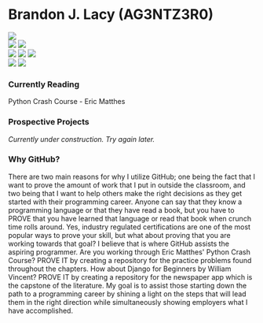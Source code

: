 # Brandon J. Lacy (AG3NTZ3R0)
![](https://img.shields.io/badge/Status-Knowledge%20Hunting-blue)
<br>
![](https://img.shields.io/badge/Language-Python-brightgreen)
![](https://img.shields.io/badge/Web%20Framework-Django-brightgreen)
<br>
![](https://img.shields.io/badge/University-Sacred%20Heart%20University-red)
![](https://img.shields.io/badge/Degree-BS%20Computer%20Science-red)
![](https://img.shields.io/badge/Degree-BS%20Cybersecurity-red)
<br>
![](https://img.shields.io/badge/Organization-Hubbell%20Inc.-yellow)
![](https://img.shields.io/badge/Role-Data%20Analytics%20%26%20Operations%20Analyst-yellow)

### Currently Reading

Python Crash Course - Eric Matthes

### Prospective Projects

<i>Currently under construction. Try again later.</i>

### Why GitHub?

There are two main reasons for why I utilize GitHub; one being the fact that I want to prove the amount of work that I put in outside the classroom, and two being that I want to help others make the right decisions as they get started with their programming career. Anyone can say that they know a programming language or that they have read a book, but you have to PROVE that you have learned that language or read that book when crunch time rolls around. Yes, industry regulated certifications are one of the most popular ways to prove your skill, but what about proving that you are working towards that goal? I believe that is where GitHub assists the aspiring programmer. Are you working through Eric Matthes' Python Crash Course? PROVE IT by creating a repository for the practice problems found throughout the chapters. How about Django for Beginners by William Vincent? PROVE IT by creating a repository for the newspaper app which is the capstone of the literature. My goal is to assist those starting down the path to a programming career by shining a light on the steps that will lead them in the right direction while simultaneously showing employers what I have accomplished.
